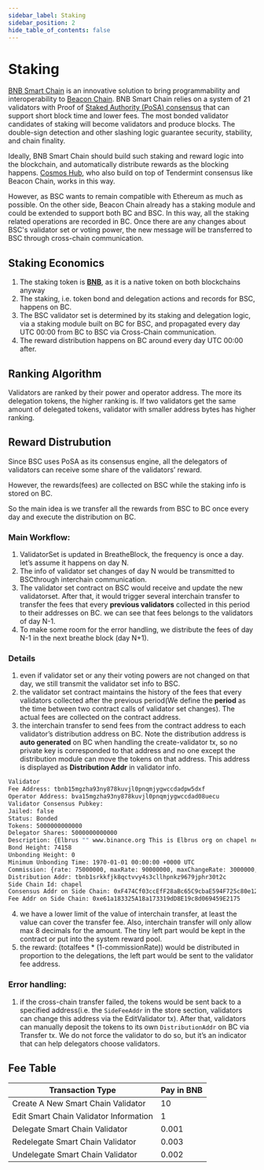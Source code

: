 ```yaml
---
sidebar_label: Staking
sidebar_position: 2
hide_table_of_contents: false
---
```


# Staking

[BNB Smart Chain](https://community.binance.org/topic/2686) is an innovative solution to bring programmability and interoperability to [Beacon Chain](https://www.binance.org). BNB Smart Chain relies on a system of 21 validators with Proof of [Staked Authority (PoSA) consensus](./learn/consensus.md) that can support short block time and lower fees. The most bonded validator candidates of staking will become validators and produce blocks. The double-sign detection and other slashing logic guarantee security, stability, and chain finality.

Ideally, BNB Smart Chain should build such staking and reward logic into the blockchain, and automatically distribute rewards as the blocking happens. [Cosmos Hub](https://hub.cosmos.network/), who also build on top of Tendermint consensus like Beacon Chain, works in this way.

However, as BSC wants to remain compatible with Ethereum as much as possible. On the other side, Beacon Chain already has a staking module and could be extended to support both BC and BSC. In this way, all the staking related operations are recorded in BC. Once there are any changes about BSC's validator set or voting power, the new message will be transferred to BSC through cross-chain communication.

## Staking Economics

1. The staking token is **[BNB](https://www.binance.com/cn/trade/BNB_USDT)**, as it is a native token on both blockchains anyway
2. The staking, i.e. token bond and delegation actions and records for BSC, happens on BC.
3. The BSC validator set is determined by its staking and delegation logic, via a staking module built on BC for BSC, and propagated every day UTC 00:00 from BC to BSC via Cross-Chain communication.
4. The reward distribution happens on BC around every day UTC 00:00 after.

## Ranking Algorithm

Validators are ranked by their power and operator address. The more its delegation tokens, the higher ranking is. If two validators get the same amount of delegated tokens, validator with smaller address bytes has higher ranking.

## Reward Distrubution

Since BSC uses PoSA as its consensus engine, all the delegators of validators can receive some share of the validators’ reward.

However, the rewards(fees) are collected on BSC while the staking info is stored on BC.

So the main idea is we transfer all the rewards from BSC to BC once every day and execute the distribution on BC.

### Main Workflow:
1. ValidatorSet is updated in BreatheBlock, the frequency is once a day. let’s assume it happens on day N.
2. The info of validator set changes of day N would be transmitted to BSCthrough interchain communication.
3. The validator set contract on BSC would receive and update the new validatorset. After that, it would trigger several interchain transfer to transfer the fees that every **previous validators** collected in this period to their addresses on BC. we can see that fees belongs to the validators of day N-1.
4. To make some room for the error handling, we distribute the fees of day N-1 in the next breathe block (day N+1).

### Details

1. even if validator set or any their voting powers are not changed on that day, we still transmit the validator set info to BSC.
2. the validator set contract maintains the history of the fees that every validators collected after the previous period(We define the **period** as the time between two contract calls of validator set changes). The actual fees are collected on the contract address.
3. the interchain transfer to send fees from the contract address to each validator’s distribution address on BC. Note the distribution address is **auto generated** on BC when handling the create-validator tx, so no private key is corresponded to that address and no one except the distribution module can move the tokens on that address. This address is displayed as **Distribution Addr** in validator info.
```bash
Validator
Fee Address: tbnb15mgzha93ny878kuvjl0pnqmjygwccdadpw5dxf
Operator Address: bva15mgzha93ny878kuvjl0pnqmjygwccdad08uecu
Validator Consensus Pubkey:
Jailed: false
Status: Bonded
Tokens: 5000000000000
Delegator Shares: 5000000000000
Description: {Elbrus "" www.binance.org This is Elbrus org on chapel network.}
Bond Height: 74158
Unbonding Height: 0
Minimum Unbonding Time: 1970-01-01 00:00:00 +0000 UTC
Commission: {rate: 75000000, maxRate: 90000000, maxChangeRate: 3000000, updateTime: 2020-05-22 12:24:19.478568234 +0000 UTC}
Distribution Addr: tbnb1srkkfjk8qctvvy4s3cllhpnkz9679jphr30t2c
Side Chain Id: chapel
Consensus Addr on Side Chain: 0xF474Cf03ccEfF28aBc65C9cbaE594F725c80e12d
Fee Addr on Side Chain: 0xe61a183325A18a173319dD8E19c8d069459E2175
```

4. we have a lower limit of the value of interchain transfer, at least the value can cover the transfer fee. Also, interchain transfer will only allow max 8 decimals for the amount. The tiny left part would be kept in the contract or put into the system reward pool.
5. the reward: (totalfees \* (1-commissionRate)) would be distributed in proportion to the delegations, the left part would be sent to the validator fee address.

### Error handling:

1. if the cross-chain transfer failed, the tokens would be sent back to a specified address(i.e. the  `SideFeeAddr` in the store section, validators can change this address via the EditValidator tx). After that, validators can manually deposit the tokens to its own `DistributionAddr` on BC via Transfer tx. We do not force the validator to do so, but it’s an indicator that can help delegators choose validators.

## Fee Table

Transaction Type  | Pay in BNB |
-- | -- |
Create A New Smart Chain Validator | 10 |
Edit Smart Chain Validator Information| 1 |
Delegate Smart Chain Validator | 0.001 |
Redelegate Smart Chain Validator | 0.003 |
Undelegate Smart Chain Validator | 0.002 |

